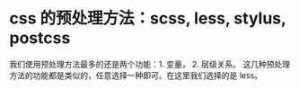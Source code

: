 # css 的预处理方法：scss, less, stylus, postcss

我们使用预处理方法最多的还是两个功能：1. 变量， 2. 层级关系。 
这几种预处理方法的功能都是类似的，任意选择一种即可。在这里我们选择的是 less。

 
